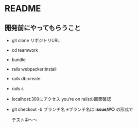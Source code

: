 # README
## 開発前にやってもらうこと

- git clone リポジトリURL

- cd teamwork

- bundle

- rails webpacker:install

- rails db:create

- rails s　

- localhost:300にアクセス
you’re on railsの画面確認

- git checkout -b ブランチ名
  ※ブランチ名は **issue/#○** の形式で
  
  テスト中〜〜
